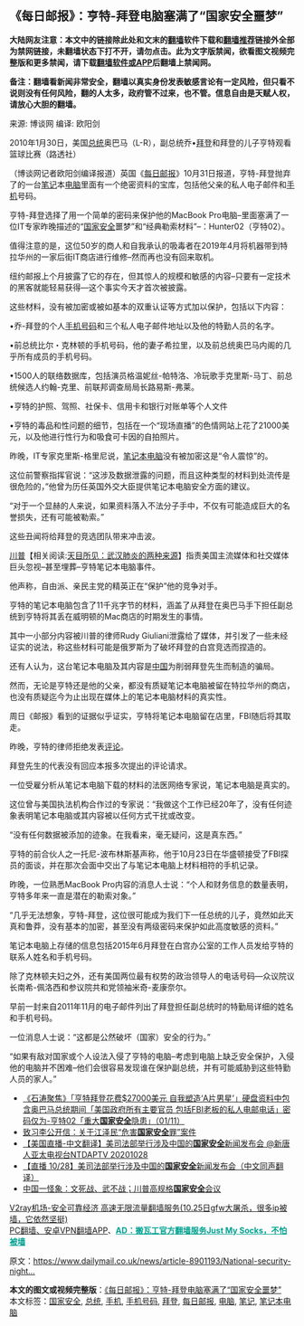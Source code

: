  <h2>《每日邮报》：亨特-拜登电脑塞满了“国家安全噩梦”</h2> <p class="notice"><b>大陆网友注意：本文中的链接除此处和文末的<a href="https://github.com/bannedbook/fanqiang" >翻墙</a>软件下载和<a href="https://github.com/killgcd/justmysocks/blob/master/README.md">翻墙推荐</a>链接外全部为禁网链接，未翻墙状态下打不开，请勿点击。此为文字版禁闻，欲看图文视频完整版和更多禁闻，请下载<a href="https://github.com/bannedbook/fanqiang">翻墙软件或APP</a>后翻墙上禁闻网。</p><p>备注：翻墙看新闻非常安全，翻墙以真实身份发表敏感言论有一定风险，但只看不说则没有任何风险，翻的人太多，政府管不过来，也不管。信息自由是天赋人权，请放心大胆的翻墙。</b></p>  <div class="entry"> <p>来源:&nbsp;博谈网                      编译:&nbsp;欧阳剑                                                 </p> <p>2010年1月30日，美国<a href="https://www.bannedbook.org/bnews/tag/%e6%80%bb%e7%bb%9f/" class="st_tag internal_tag" rel="tag" title="标签 总统 下的日志">总统</a>奥巴马（L-R），副总统乔•<a href="https://www.bannedbook.org/bnews/tag/%e6%8b%9c%e7%99%bb/" class="st_tag internal_tag" rel="tag" title="标签 拜登 下的日志">拜登</a>和拜登的儿子亨特观看篮球比赛（路透社）</p> <p>（博谈网记者欧阳剑编译报道）英国《<a href="https://www.bannedbook.org/bnews/tag/%e6%af%8f%e6%97%a5%e9%82%ae%e6%8a%a5/" class="st_tag internal_tag" rel="tag" title="标签 每日邮报 下的日志">每日邮报</a>》10月31日报道，亨特-拜登抛弃了的一台<a href="https://www.bannedbook.org/bnews/tag/%e7%ac%94%e8%ae%b0/" class="st_tag internal_tag" rel="tag" title="标签 笔记 下的日志">笔记</a>本<a href="https://www.bannedbook.org/bnews/tag/%e7%94%b5%e8%84%91/" class="st_tag internal_tag" rel="tag" title="标签 电脑 下的日志">电脑</a>里面有一个绝密资料的宝库，包括他父亲的私人电子邮件和<a href="https://www.bannedbook.org/bnews/tag/%e6%89%8b%e6%9c%ba/" class="st_tag internal_tag" rel="tag" title="标签 手机 下的日志">手机</a>号码。</p> <p>亨特-拜登选择了用一个简单的密码来保护他的MacBook Pro电脑&#8211;里面塞满了一位IT专家昨晚描述的“<a href="https://www.bannedbook.org/bnews/tag/%e5%9b%bd%e5%ae%b6%e5%ae%89%e5%85%a8/" class="st_tag internal_tag" rel="tag" title="标签 国家安全 下的日志">国家安全</a>噩梦”和“经典勒索材料”&#8211;：Hunter02（亨特02）。</p> <p>值得注意的是，这位50岁的商人和自我承认的吸毒者在2019年4月将机器带到特拉华州的一家后街IT商店进行维修&#8211;然而再也没有回来取机。</p> <p>纽约邮报上个月披露了它的存在，但其惊人的规模和敏感的内容&#8211;只要有一定技术的黑客就能轻易获得—这个事实今天才首次被披露。</p> <p>这些材料，没有被加密或被如基本的双重认证等方式加以保护，包括以下内容：</p> <p>•乔-拜登的个人<a href="https://www.bannedbook.org/bnews/tag/%E6%89%8B%E6%9C%BA%E5%8F%B7%E7%A0%81/" class="st_tag internal_tag" rel="tag" title="标签 手机号码 下的日志">手机号码</a>和三个私人电子邮件地址以及他的特勤人员的名字。</p> <p>•前总统比尔・克林顿的手机号码，他的妻子希拉里，以及前总统奥巴马内阁的几乎所有成员的手机号码。</p>  <p>•1500人的联络数据库，包括演员格温妮丝-帕特洛、冷玩歌手克里斯-马丁、前总统候选人约翰-克里、前联邦调查局局长路易斯-弗莱。</p> <p>•亨特的护照、驾照、社保卡、信用卡和银行对账单等个人文件</p> <p>•亨特的毒品和性问题的细节，包括在一个“现场直播”的色情网站上花了21000美元，以及他进行性行为和吸食可卡因的自拍照片。</p> <p>昨晚，IT专家克里斯-格里尼说，<a href="https://www.bannedbook.org/bnews/tag/%E7%AC%94%E8%AE%B0%E6%9C%AC%E7%94%B5%E8%84%91/" class="st_tag internal_tag" rel="tag" title="标签 笔记本电脑 下的日志">笔记本电脑</a>没有被加密这是“令人震惊”的。</p> <p>这位前警察指挥官说：“这涉及数据泄露的问题，而且这种类型的材料到处流传是很危险的，”他曾为历任英国外交大臣提供笔记本电脑安全方面的建议。</p> <p>“对于一个显赫的人来说，如果资料落入不法分子手中，不仅有可能造成巨大的名誉损失，还有可能被勒索。”</p> <p>这些丑闻将给拜登的竞选团队带来冲击波。</p> <p><span class='wp_keywordlink'><a href="https://www.bannedbook.org/bnews/comments/20200816/1381118.html" title="天目所见：川普将再赢总统大选 共和党掌参众两院" target="_blank">川普</a></span>【相关阅读:<a href='https://www.bannedbook.org/bnews/comments/20200816/1381123.html' target='_blank'>天目所见：武汉肺炎的两种来源</a>】指责美国主流媒体和社交媒体巨头忽视&#8211;甚至埋葬&#8211;亨特笔记本电脑事件。</p> <p>他声称，自由派、亲民主党的精英正在“保护”他的竞争对手。</p>  <p>亨特的笔记本电脑包含了11千兆字节的材料，涵盖了从拜登在奥巴马手下担任副总统到亨特将其丢在威明顿的Mac商店的时期发生的事情。</p> <p>其中一小部分内容被川普的律师Rudy Giuliani泄露给了媒体，并引发了一些未经证实的说法，称这些材料可能是俄罗斯为了破坏拜登的白宫竞选而捏造的。</p> <p>还有人认为，这台笔记本电脑及其内容是<span class='wp_keywordlink_affiliate'><a href="https://www.bannedbook.org/" title="中国" target="_blank">中国</a></span>为削弱拜登先生而制造的骗局。</p> <p>然而，无论是亨特还是他的父亲，都没有质疑笔记本电脑被留在特拉华州的商店，也没有质疑迄今为止出现在媒体上的笔记本电脑材料的真实性。</p> <p>周日《邮报》看到的证据似乎证实，亨特将笔记本电脑留在店里，FBI随后将其取走。</p> <p>昨晚，亨特的律师拒绝发表<span class='wp_keywordlink_affiliate'><a href="https://www.bannedbook.org/bnews/comments/" title="新闻评论" target="_blank">评论</a></span>。</p> <p>拜登先生的代表没有回应本报多次提出的评论请求。</p> <p>一位受雇分析从笔记本电脑下载的材料的法医网络专家说，笔记本电脑是真实的。</p> <p>这位曾与美国执法机构合作过的专家说：“我做这个工作已经20年了，没有任何迹象表明笔记本电脑或其内容被以任何方式干扰或改变。</p>  <p>“没有任何数据被添加的迹象。在我看来，毫无疑问，这是真东西。”</p> <p>亨特的前合伙人之一托尼-波布林斯基声称，他于10月23日在华盛顿接受了FBI探员的面谈，并在那次会面中交出了与笔记本电脑上材料相符的手机记录。</p> <p>昨晚，一位熟悉MacBook Pro内容的消息人士说：“个人和财务信息的数量表明，亨特多年来一直是潜在的勒索对象。”</p> <p>“几乎无法想象，亨特-拜登，这位很可能成为我们下一任总统的儿子，竟然如此天真和鲁莽，没有基本的加密，甚至没有两级密码来保护如此高度敏感的资料。”</p> <p>笔记本电脑上存储的信息包括2015年6月拜登在白宫办公室的工作人员发给亨特的联系人姓名和手机号码。</p> <p>除了克林顿夫妇之外，还有美国两位最有权势的政治领导人的电话号码—众议院议长南希-佩洛西和参议院共和党领袖米奇-麦康奈尔。</p> <p>早前一封来自2011年11月的电子邮件列出了拜登担任副总统时的特勤局详细的姓名和手机号码。</p> <p>一位消息人士说：“这都是公然破坏（国家）安全的行为。”</p> <p>“如果有敌对国家或个人设法入侵了亨特的电脑&#8211;考虑到电脑上缺乏安全保护，入侵他的电脑并不困难&#8211;他们会很容易发现谁在保护副总统，并有可能威胁到这些特勤人员的家人。”</p>  <ul class='op-related-articles' title='相关阅读'> <li><a href='https://www.bannedbook.org/bnews/bannedvideo/20201102/1424066.html' target='_blank'>《石涛聚焦》「亨特拜登花费$27000美元 自我塑造‘A片男星’」硬盘资料中包含奥巴马总统期间「美国政府所有主要官员 包括FBI老板的私人电邮电话」密码仅为-亨特02「重大<b>国家安全</b>隐患」（01/11）</a></li> <li><a href='https://www.bannedbook.org/bnews/comments/20201031/1423307.html' target='_blank'>致习李公开信：关于江泽民“危害<b>国家安全</b>罪”案件</a></li> <li><a href='https://www.bannedbook.org/bnews/taiwannews/20201029/1421895.html' target='_blank'>【美国直播-中文翻译】美司法部举行涉及中国的<b>国家安全</b>新闻发布会 @新唐人亚太电视台NTDAPTV   20201028</a></li> <li><a href='https://www.bannedbook.org/bnews/bannedvideo/20201028/1421826.html' target='_blank'>【直播 10/28】美司法部举行涉及中国的<b>国家安全</b>新闻发布会（中文同声翻译）</a></li> <li><a href='https://www.bannedbook.org/bnews/taiwannews/20201028/1421456.html' target='_blank'>中国一怪象：文死战、武不战；川普高规格<b>国家安全</b>会议</a></li> </ul> <p class="texttj"> <a href="https://www.bannedbook.org/forum23/topic22702.html" target="_blank">V2ray机场-安全可靠经济 高速无限流量翻墙服务(10.25日gfw大屠杀，很多ip被墙，它依然坚挺)</a><br/> <a href="https://github.com/bannedbook/fanqiang/wiki/%E7%A6%81%E9%97%BB%E7%BD%91%E5%AE%89%E5%8D%93%E7%BF%BB%E5%A2%99%E6%96%B0%E9%97%BBAPP" target="_blank">PC翻墙、安卓VPN翻墙APP</a>、<span onclick="window.open('https://github.com/killgcd/justmysocks/blob/master/README.md')" style="font-weight:bold;color:#00A191;cursor:pointer;text-decoration:underline;outline:none">AD：搬瓦工官方翻墙服务Just My Socks，不怕被墙</span></p><p>原文：<a href="https://www.dailymail.co.uk/news/article-8901193/National-security-nightmare-Hunter-Bidens-laptop.html">https://www.dailymail.co.uk/news/article-8901193/National-security-night&#8230;</a></p><a name='sharetosocial'></a>       <div><b>本文的图文或视频完整版</b>：<a href='https://www.bannedbook.org/bnews/cbnews/20201102/1424099.html'>《每日邮报》：亨特-拜登电脑塞满了“国家安全噩梦”</a></div>  </div><!--END ENTRY--> <div class="postfooter"> <div>本文标签：<a href="https://www.bannedbook.org/bnews/tag/%e5%9b%bd%e5%ae%b6%e5%ae%89%e5%85%a8/" rel="tag">国家安全</a>, <a href="https://www.bannedbook.org/bnews/tag/%e6%80%bb%e7%bb%9f/" rel="tag">总统</a>, <a href="https://www.bannedbook.org/bnews/tag/%e6%89%8b%e6%9c%ba/" rel="tag">手机</a>, <a href="https://www.bannedbook.org/bnews/tag/%E6%89%8B%E6%9C%BA%E5%8F%B7%E7%A0%81/" rel="tag">手机号码</a>, <a href="https://www.bannedbook.org/bnews/tag/%e6%8b%9c%e7%99%bb/" rel="tag">拜登</a>, <a href="https://www.bannedbook.org/bnews/tag/%e6%af%8f%e6%97%a5%e9%82%ae%e6%8a%a5/" rel="tag">每日邮报</a>, <a href="https://www.bannedbook.org/bnews/tag/%e7%94%b5%e8%84%91/" rel="tag">电脑</a>, <a href="https://www.bannedbook.org/bnews/tag/%e7%ac%94%e8%ae%b0/" rel="tag">笔记</a>, <a href="https://www.bannedbook.org/bnews/tag/%E7%AC%94%E8%AE%B0%E6%9C%AC%E7%94%B5%E8%84%91/" rel="tag">笔记本电脑</a></div>  </div><!--END POSTFOOTER--> 
